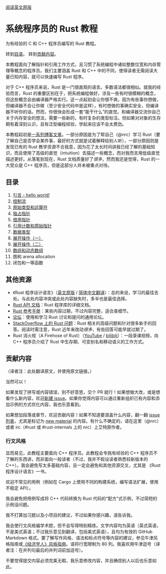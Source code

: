[阅读英文原版](https://github.com/nrc/r4cppp)

# 系统程序员的 Rust 教程

为有经验的 C 和 C++ 程序员编写的 Rust 教程。

转到[目录](#目录)。
转到[贡献内容](#贡献内容)。

本教程面向了解指针和引用工作方式，且习惯了系统编程中诸如整数位宽和内存管理等概念的程序员。我们主要涵盖 Rust 和 C++ 中的不同，使得读者无需阅读大量已知内容，就可以快速编写 Rust 程序。

对于 C++ 程序员来说，Rust 是一门很直观的语言。多数语法都很相似。就我的经验而言，Rust 的重要区别在于，把系统编程做好，涉及一些有时很模糊的概念，但这些概念会由编译器严格实行。这一点起初会让你很不爽，因为有些事你想做，但编译器不会让你做（至少安全代码中是这样），有时想做的事确实安全，但编译器不听你的话。然而，你很快会形成一套“能干什么”的直觉。和编译器交流你自己关于内存安全的想法，需要一些新的，有时复杂的类型标注。但如果对对象的生存期有着深刻认识，且有泛型编程经验，学起来应该不会太费劲。

本教程起初是[一系列博客文章](http://featherweightmusings.blogspot.co.nz/search/label/rust-for-c)。一部分原因是为了帮自己（@nrc）学习 Rust（要了解自己是否学会某件事，最好的方式就是试着解释给别人听），一部分原因则是发现已有的 Rust 教学资源不合我意，因为花了太长时间讲我已经了解的基础知识，而且使用了高级的直觉（intuition）去描述一些概念，而对我而言用低级直觉描述更好。从落笔到现在，Rust 文档质量好了*很多*，然而我还是觉得，Rust 的一大受众是 C++ 程序员，但是这部分人并未被重点对待。

## 目录

1. [引言 - hello world!](hello-world.md)
1. [控制流](control-flow.md)
1. [原始类型和运算符](primitives.md)
1. [独占指针](unique.md)
1. [借用指针](borrowed.md)
1. [引用计数和原始指针](rc-raw.md)
1. [数据类型](data-types.md)
1. [展开操作（一）](destructuring.md)
1. [展开操作（二）](destructuring-2.md)
1. [数组和动态数组](arrays.md)
1. 图和 arena allocation
1. 闭包和一等函数

## 其他资源

* 《Rust 程序设计语言》（[英文原版](https://doc.rust-lang.org/book/) / [简体中文翻译](https://kaisery.github.io/trpl-zh-cn/)）：总的来说，学习的最佳去处。与此处内容冲突或此处内容缺失时，多半也是最佳选择。
* [Rust API 文档](http://doc.rust-lang.org/std/index.html)：Rust 程序库的详细文档。
* [Rust 参考手册](https://doc.rust-lang.org/reference/)：某些内容过期，不过内容完整，适合查细节。
* [论坛](http://users.rust-lang.org)：使用和学习 Rust 讨论和提问的通用论坛。
* [StackOverflow 上的 Rust 问题](https://stackoverflow.com/questions/tagged/rust)：Rust 相关的高级问题和针对很多新手的回答。阅读时需注意，Rust 近年来改动*很多*，有些回答可能早就过期了。
* Rust 消火栓（A Firehose of Rust）（[YouTube](https://www.youtube.com/watch?v=IPmRDS0OSxM) / [bilibili](https://www.bilibili.com/video/BV1h44y167H7)）：一段录课视频，向 C++ 程序员介绍了 Rust 中生存期、可变别名和移动语义的工作方式。

## 贡献内容

（译者注：此处翻译原文，并使用原文链接。）

当然可以！

如果发现了拼写或内容错误，别不好意思，交个 PR 就行！如果想做大改，或是想看什么新内容，欢迎[新建 issue](https://github.com/nrc/r4cppp/issues/new)。如果你觉得内容可以通过重新组织已有内容和添加示例的方式优化内容，我也乐意看到。

如果想加段落或章节，欢迎贡献内容！如果不知道要涵盖什么内容，翻一翻 [issue 列表](https://github.com/nrc/r4cppp/issues)，尤其是标记为 [new material](https://github.com/nrc/r4cppp/labels/new%20material) 的内容。有什么不确定的，请在这里（@nrc）或者 irc（#rust 或 #rust-internals 上的 nrc）上艾特原作者。

### 行文风格

显而易见，此教程主要面向 C++ 程序员。此教程会专挑有经验的 C++ 程序员不了解的东西讲，而非面向一般读者（不过，我并不假设读者熟悉较新版本的 C++）。我会避免写太多基础内容，且一定会避免和其他资源交叉，尤其是 《Rust 程序设计语言》一书。

欢迎不常见的用例（例如在 Cargo 上使用不同的构建系统，编写语法扩展，使用不稳定 API）。

我会避免把用例写成将 C++ 代码转换为 Rust 代码的“配方”式示例，不过简短的示例没问题。

我不打算加习题以及小项目的建议，不过如果你感兴趣，请告诉我。

我会使行文风格偏学术腔，但不会写得特别精炼。文字内容均为英语（英式英语，不是美式英语；不过我乐意见到翻译，包括美式英语），且均为有效的 GitHub Markdown 格式。要了解写作风格、语法和标点符号等内容的建议，参见牛津风格指南或[《经济学人》风格指南](http://www.economist.com/styleguide/introduction)。请将行宽限制为 80 列。我喜欢用牛津逗号（译者注：在并列句最后的并列词前加逗号）。

不要觉得提交内容必须完美无暇，我乐意修改内容，并且确信别人以后也乐意如此。